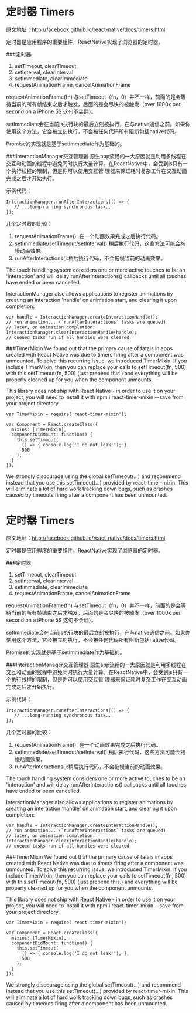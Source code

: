 # 定时器 Timers

原文地址：http://facebook.github.io/react-native/docs/timers.html

定时器是应用程序的重要组件，ReactNative实现了浏览器的定时器。

###定时器
1. setTimeout, clearTimeout
1. setInterval, clearInterval
1. setImmediate, clearImmediate
1. requestAnimationFrame, cancelAnimationFrame

requestAnimationFrame(fn) 与setTimeout（fn，0）并不一样，前面的是会等待当前的所有帧结束之后才触发，后面的是会尽快的被触发（over 1000x per second on a iPhone 5S 这句不会翻）。

setImmediate会在当前js执行块的最后立刻被执行，在与native通信之前。如果你使用这个方法，它会被立刻执行，不会被任何代码所有阻断包括native代码。

Promise的实现就是基于setImmediate作为基础的。

###InteractionManager交互管理器
原生app流畅的一大原因就是利用多线程在交互和动画的线程中避免同时执行大量计算。在ReactNative中，会受到js只有一个执行线程的限制，但是你可以使用交互管
理器来保证耗时复杂工作在交互动画完成之后才开始执行。

示例代码：

```
InteractionManager.runAfterInteractions(() => {
   // ...long-running synchronous task...
});
```
几个定时器的比较：

1. requestAnimationFrame(): 在一个动画效果完成之后执行代码。
1. setImmediate/setTimeout/setInterval():稍后执行代码，这些方法可能会拖慢动画效果。
1. runAfterInteractions():稍后执行代码，不会拖慢当前的动画效果。

The touch handling system considers one or more active touches to be an 'interaction' and will delay runAfterInteractions() callbacks until all touches have ended or been cancelled.

InteractionManager also allows applications to register animations by creating an interaction 'handle' on animation start, and clearing it upon completion:

```
var handle = InteractionManager.createInteractionHandle();
// run animation... (`runAfterInteractions` tasks are queued)
// later, on animation completion:
InteractionManager.clearInteractionHandle(handle);
// queued tasks run if all handles were cleared
```

###TimerMixin 
We found out that the primary cause of fatals in apps created with React Native was due to timers firing after a component was unmounted. To solve this recurring issue, we introduced TimerMixin. If you include TimerMixin, then you can replace your calls to setTimeout(fn, 500) with this.setTimeout(fn, 500) (just prepend this.) and everything will be properly cleaned up for you when the component unmounts.

This library does not ship with React Native - in order to use it on your project, you will need to install it with npm i react-timer-mixin --save from your project directory.

```
var TimerMixin = require('react-timer-mixin');

var Component = React.createClass({
  mixins: [TimerMixin],
  componentDidMount: function() {
    this.setTimeout(
      () => { console.log('I do not leak!'); },
      500
    );
  }
});
```

We strongly discourage using the global setTimeout(...) and recommend instead that you use this.setTimeout(...) provided by react-timer-mixin. This will eliminate a lot of hard work tracking down bugs, such as crashes caused by timeouts firing after a component has been unmounted.
# 定时器 Timers

原文地址：http://facebook.github.io/react-native/docs/timers.html

定时器是应用程序的重要组件，ReactNative实现了浏览器的定时器。

###定时器
1. setTimeout, clearTimeout
1. setInterval, clearInterval
1. setImmediate, clearImmediate
1. requestAnimationFrame, cancelAnimationFrame

requestAnimationFrame(fn) 与setTimeout（fn，0）并不一样，前面的是会等待当前的所有帧结束之后才触发，后面的是会尽快的被触发（over 1000x per second on a iPhone 5S 这句不会翻）。

setImmediate会在当前js执行块的最后立刻被执行，在与native通信之前。如果你使用这个方法，它会被立刻执行，不会被任何代码所有阻断包括native代码。

Promise的实现就是基于setImmediate作为基础的。

###InteractionManager交互管理器
原生app流畅的一大原因就是利用多线程在交互和动画的线程中避免同时执行大量计算。在ReactNative中，会受到js只有一个执行线程的限制，但是你可以使用交互管
理器来保证耗时复杂工作在交互动画完成之后才开始执行。

示例代码：

```
InteractionManager.runAfterInteractions(() => {
   // ...long-running synchronous task...
});
```
几个定时器的比较：

1. requestAnimationFrame(): 在一个动画效果完成之后执行代码。
1. setImmediate/setTimeout/setInterval():稍后执行代码，这些方法可能会拖慢动画效果。
1. runAfterInteractions():稍后执行代码，不会拖慢当前的动画效果。

The touch handling system considers one or more active touches to be an 'interaction' and will delay runAfterInteractions() callbacks until all touches have ended or been cancelled.

InteractionManager also allows applications to register animations by creating an interaction 'handle' on animation start, and clearing it upon completion:

```
var handle = InteractionManager.createInteractionHandle();
// run animation... (`runAfterInteractions` tasks are queued)
// later, on animation completion:
InteractionManager.clearInteractionHandle(handle);
// queued tasks run if all handles were cleared
```

###TimerMixin 
We found out that the primary cause of fatals in apps created with React Native was due to timers firing after a component was unmounted. To solve this recurring issue, we introduced TimerMixin. If you include TimerMixin, then you can replace your calls to setTimeout(fn, 500) with this.setTimeout(fn, 500) (just prepend this.) and everything will be properly cleaned up for you when the component unmounts.

This library does not ship with React Native - in order to use it on your project, you will need to install it with npm i react-timer-mixin --save from your project directory.

```
var TimerMixin = require('react-timer-mixin');

var Component = React.createClass({
  mixins: [TimerMixin],
  componentDidMount: function() {
    this.setTimeout(
      () => { console.log('I do not leak!'); },
      500
    );
  }
});
```

We strongly discourage using the global setTimeout(...) and recommend instead that you use this.setTimeout(...) provided by react-timer-mixin. This will eliminate a lot of hard work tracking down bugs, such as crashes caused by timeouts firing after a component has been unmounted.
